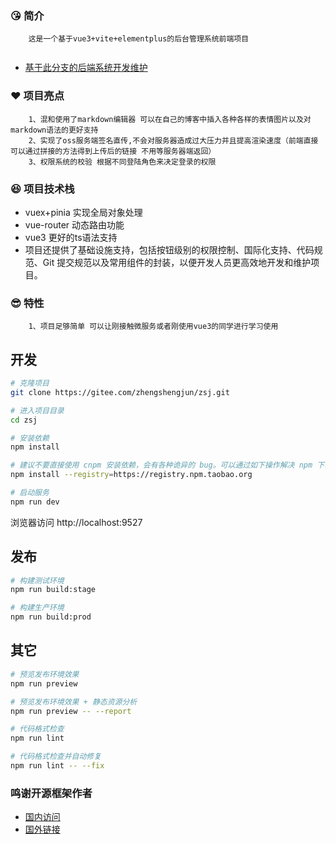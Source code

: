 ###  :kissing_heart: 简介 
~~~
    这是一个基于vue3+vite+elementplus的后台管理系统前端项目
    
~~~
- [基于此分支的后端系统开发维护](https://gitee.com/zhengshengjun/zsj/tree/develop/)
###   :heart: 项目亮点
~~~
    1、混和使用了markdown编辑器 可以在自己的博客中插入各种各样的表情图片以及对markdown语法的更好支持
    2、实现了oss服务端签名直传,不会对服务器造成过大压力并且提高渲染速度（前端直接可以通过拼接的方法得到上传后的链接 不用等服务器端返回）
    3、权限系统的校验 根据不同登陆角色来决定登录的权限
~~~
###  :laughing: 项目技术栈
- vuex+pinia 实现全局对象处理
- vue-router 动态路由功能
- vue3  更好的ts语法支持
- 项目还提供了基础设施支持，包括按钮级别的权限控制、国际化支持、代码规范、Git 提交规范以及常用组件的封装，以便开发人员更高效地开发和维护项目。

###  :sunglasses: 特性

```
    1、项目足够简单 可以让刚接触微服务或者刚使用vue3的同学进行学习使用
```

## 开发

```bash
# 克隆项目
git clone https://gitee.com/zhengshengjun/zsj.git

# 进入项目目录
cd zsj

# 安装依赖
npm install

# 建议不要直接使用 cnpm 安装依赖，会有各种诡异的 bug。可以通过如下操作解决 npm 下载速度慢的问题
npm install --registry=https://registry.npm.taobao.org

# 启动服务
npm run dev
```

浏览器访问 http://localhost:9527

## 发布

```bash
# 构建测试环境
npm run build:stage

# 构建生产环境
npm run build:prod
```

## 其它

```bash
# 预览发布环境效果
npm run preview

# 预览发布环境效果 + 静态资源分析
npm run preview -- --report

# 代码格式检查
npm run lint

# 代码格式检查并自动修复
npm run lint -- --fix
```

### 鸣谢开源框架作者
- [国内访问](https://panjiachen.gitee.io/vue-element-admin-site/zh/)
- [国外链接](https://github.com/PanJiaChen/vue-element-admin/)